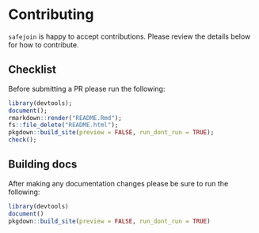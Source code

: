 # Contributing

`safejoin` is happy to accept contributions. Please review the details below for how to contribute.

## Checklist

Before submitting a PR please run the following:

```r
library(devtools);
document();
rmarkdown::render("README.Rmd");
fs::file_delete("README.html");
pkgdown::build_site(preview = FALSE, run_dont_run = TRUE);
check();
```

## Building docs

After making any documentation changes please be sure to run the following:

```r
library(devtools)
document()
pkgdown::build_site(preview = FALSE, run_dont_run = TRUE)
```